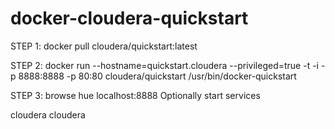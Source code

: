 # docker-cloudera-quickstart

STEP 1:
docker pull cloudera/quickstart:latest

STEP 2:
docker run --hostname=quickstart.cloudera --privileged=true -t -i -p 8888:8888 -p 80:80 cloudera/quickstart /usr/bin/docker-quickstart

STEP 3:
browse hue localhost:8888
Optionally start services

cloudera
cloudera
